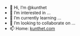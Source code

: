 - 👋 Hi, I’m @kunthet
- 👀 I’m interested in ...
- 🌱 I’m currently learning ...
- 💞️ I’m looking to collaborate on ...
- 📫 Home: [kunthet.com](https://kunthet.com)

<!---
kunthet/kunthet is a ✨ special ✨ repository because its `README.md` (this file) appears on your GitHub profile.
You can click the Preview link to take a look at your changes.
--->

